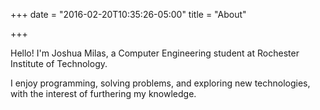 +++
date = "2016-02-20T10:35:26-05:00"
title = "About"

+++

Hello! I'm Joshua Milas, a Computer Engineering student at
Rochester Institute of Technology.

I enjoy programming, solving problems, and exploring new technologies,
with the interest of furthering my knowledge.
